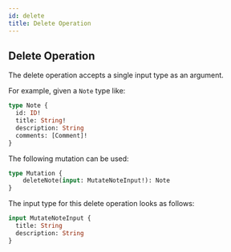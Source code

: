 ```yaml
---
id: delete
title: Delete Operation
---
```


## Delete Operation

The delete operation accepts a single input type as an argument.

For example, given a `Note` type like:

```graphql
type Note {
  id: ID!
  title: String!
  description: String
  comments: [Comment]!
}
```

The following mutation can be used:

```graphql
type Mutation {
    deleteNote(input: MutateNoteInput!): Note
}
```

The input type for this delete operation looks as follows:

```graphql
input MutateNoteInput {
  title: String
  description: String
}
```
